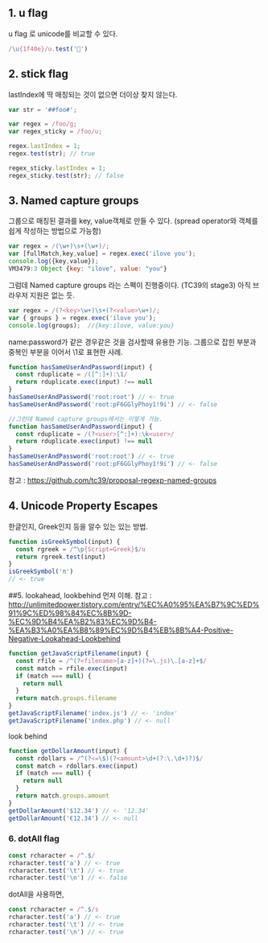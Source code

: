 ###
## 1. u flag
u flag 로 unicode를 비교할 수 있다.

```javascript
/\u{1f40e}/u.test('🐎')
```


## 2. stick flag
lastIndex에 딱 매칭되는 것이 없으면 더이상 찾지 않는다.
```javascript
var str = '##foo#';

var regex = /foo/g;
var regex_sticky = /foo/u;

regex.lastIndex = 1;
regex.test(str); // true

regex_sticky.lastIndex = 1;
regex_sticky.test(str); // false
```

## 3. Named capture groups

그룹으로 매칭된 결과를 key, value객체로 만들 수 있다.
(spread operator와 객체를 쉽게 작성하는 방법으로 가능함)

```javascript
var regex = /(\w+)\s+(\w+)/;
var [fullMatch,key,value] = regex.exec('ilove you');
console.log({key,value});
VM3479:3 Object {key: "ilove", value: "you"}
```

그럼데 Named capture groups 라는 스펙이 진행중이다.
(TC39의 stage3)
아직 브라우저 지원은 없는 듯.
```javascript
var regex = /(?<key>\w+)\s+(?<value>\w+)/;
var { groups } = regex.exec('ilove you');
console.log(groups);  //{key:ilove, value:you}
```

name:password가 같은 경우같은 것을 검사할때 유용한 기능.
그룹으로 잡힌 부분과 중복인 부분을 이어서 \1로 표현한 사례.
```javascript
function hasSameUserAndPassword(input) {
  const rduplicate = /([^:]+):\1/
  return rduplicate.exec(input) !== null
}
hasSameUserAndPassword('root:root') // <- true
hasSameUserAndPassword('root:pF6GGlyPhoy1!9i') // <- false

//그런데 Named capture groups에서는 이렇게 가능.
function hasSameUserAndPassword(input) {
  const rduplicate = /(?<user>[^:]+):\k<user>/
  return rduplicate.exec(input) !== null
}
hasSameUserAndPassword('root:root') // <- true
hasSameUserAndPassword('root:pF6GGlyPhoy1!9i') // <- false
```

참고 : https://github.com/tc39/proposal-regexp-named-groups

## 4. Unicode Property Escapes
한글인지, Greek인지 등을 알수 있는 있는 방법.
```javascript
function isGreekSymbol(input) {
  const rgreek = /^\p{Script=Greek}$/u
  return rgreek.test(input)
}
isGreekSymbol('π')
// <- true
```


##5. lookahead, lookbehind
먼저 이해. 
참고 : http://unlimitedpower.tistory.com/entry/%EC%A0%95%EA%B7%9C%ED%91%9C%ED%98%84%EC%8B%9D-%EC%9D%B4%EA%B2%83%EC%9D%B4-%EA%B3%A0%EA%B8%89%EC%9D%B4%EB%8B%A4-Positive-Negative-Lookahead-Lookbehind

```javascript
function getJavaScriptFilename(input) {
  const rfile = /^(?<filename>[a-z]+)(?=\.js)\.[a-z]+$/
  const match = rfile.exec(input)
  if (match === null) {
    return null
  }
  return match.groups.filename
}
getJavaScriptFilename('index.js') // <- 'index'
getJavaScriptFilename('index.php') // <- null
```

look behind
```javascript
function getDollarAmount(input) {
  const rdollars = /^(?<=\$)(?<amount>\d+(?:\.\d+)?)$/
  const match = rdollars.exec(input)
  if (match === null) {
    return null
  }
  return match.groups.amount
}
getDollarAmount('$12.34') // <- '12.34'
getDollarAmount('€12.34') // <- null
```

### 6. dotAll flag
```javascript
const rcharacter = /^.$/
rcharacter.test('a') // <- true
rcharacter.test('\t') // <- true
rcharacter.test('\n') // <- false
```

dotAll을 사용하면,
```javascript
const rcharacter = /^.$/s
rcharacter.test('a') // <- true
rcharacter.test('\t') // <- true
rcharacter.test('\n') // <- true
```

